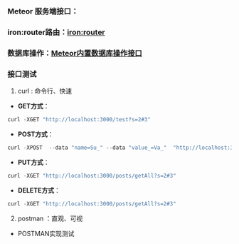 ### Meteor 服务端接口：

### iron:router路由：[iron:router](http://iron-meteor.github.io/iron-router/)
### 数据库操作：[Meteor内置数据库操作接口](http://docs.meteor.com/#/full/mongo_collection)
### 接口测试
1. curl : 命令行、快速

  - **GET方式**：
  ```javascript
  curl -XGET "http://localhost:3000/test?s=2#3"
  ```
  - **POST方式**：
  ```javascript
  curl -XPOST  --data "name=Su_" --data "value_=Va_"  "http://localhost:3000/test"
  ```
  - **PUT方式**：
  ```javascript
  curl -XGET "http://localhost:3000/posts/getAll?s=2#3"
  ```
  - **DELETE方式**：
  ```javascript
  curl -XGET "http://localhost:3000/posts/getAll?s=2#3"
  ```
2. postman ：直观、可视

  - POSTMAN实现测试
